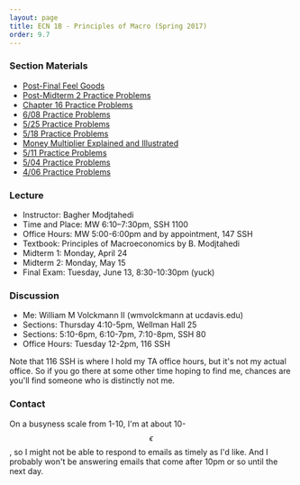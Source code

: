 ```yaml
---
layout: page
title: ECN 1B - Principles of Macro (Spring 2017)
order: 9.7
---
```


### Section Materials
* [Post-Final Feel Goods](https://www.youtube.com/watch?v=MdPqtVMkeLI)
* [Post-Midterm 2 Practice Problems](finalpractice.pdf)
* [Chapter 16 Practice Problems](chapter16practice.pdf)
* [6/08 Practice Problems](6-08-practice-ans.pdf)
* [5/25 Practice Problems](5-25-practice-ans.pdf)
* [5/18 Practice Problems](5-18-ans.pdf)
* [Money Multiplier Explained and Illustrated](moneymultiplier.pdf)
* [5/11 Practice Problems](5-11-practice-ans.pdf)
* [5/04 Practice Problems](5-04-practice-ans.pdf)
* [4/06 Practice Problems](4-06-ans.pdf)


### Lecture
* Instructor: Bagher Modjtahedi
* Time and Place: MW 6:10–7:30pm, SSH 1100
* Office Hours: MW 5:00-6:00pm and by appointment, 147 SSH
* Textbook: Principles of Macroeconomics by B. Modjtahedi
* Midterm 1: Monday, April 24
* Midterm 2: Monday, May 15
* Final Exam: Tuesday, June 13, 8:30-10:30pm (yuck)


### Discussion
* Me: William M Volckmann II (wmvolckmann at ucdavis.edu)
* Sections: Thursday 4:10-5pm, Wellman Hall 25
* Sections: 5:10-6pm, 6:10-7pm, 7:10-8pm, SSH 80
* Office Hours: Tuesday 12-2pm, 116 SSH

Note that 116 SSH is where I hold my TA office hours, but it's not my actual
office. So if you go there at some other time hoping to find me, chances are
you'll find someone who is distinctly not me.


### Contact
On a busyness scale from 1-10, I'm at about 10-$$\epsilon$$, so I might not be
 able to respond to emails as timely as I'd like. And I probably won't be
 answering emails that come after 10pm or so until the next day.

